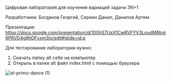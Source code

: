 Цифровая лаборатория для изучения вариаций задачи 3N+1

Разработчики: Богданов Георгий, Серкин Данил, Данилов Артем

Презентация: https://docs.google.com/presentation/d/100hS7UsX1CwRVFYV3LoudM6bgi6PRVD4g9hDFxxm3jo/edit#slide=id.p

Для тестирование лаборатории нужно:
  1) Скачать папку alt себе на компьютер
  2) Открыть в папке alt файл index.html с помощью браузера
  
  
![el-primo-dance (1)](https://user-images.githubusercontent.com/90966500/171986589-20881bb1-06d8-4940-b073-df3019c41891.gif)
